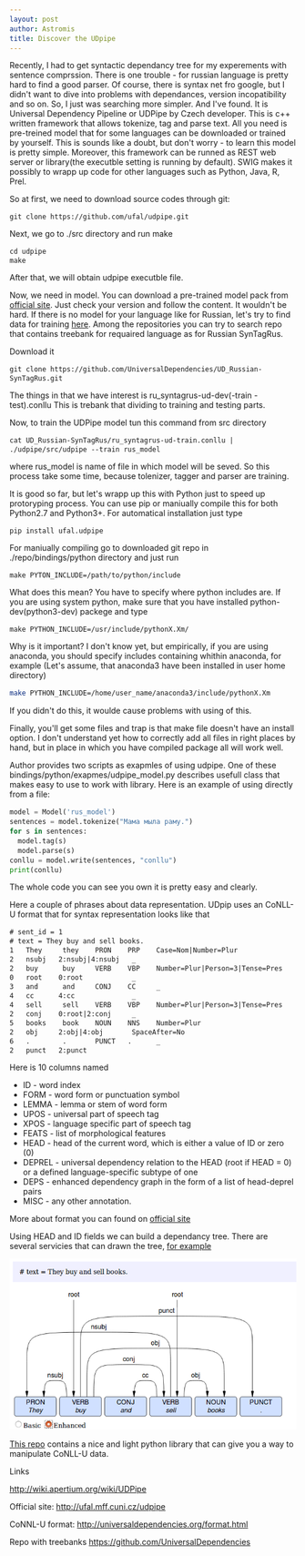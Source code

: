 ```yaml
--- 
layout: post 
author: Astromis 
title: Discover the UDpipe
--- 
```

Recently, I had to get syntactic dependancy tree for my experements with sentence comprssion. There is one trouble - for russian language is pretty hard to find a good parser. Of course, there is syntax net fro google, but I didn't want to dive into problems with dependances, version incopatibility and so on. So, I just was searching more simpler. And I've found. It is Universal Dependency Pipeline or UDPipe by Czech developer. This is c++ written framework that allows tokenize, tag and parse text. All you need is pre-treined model that for some languages can be downloaded or trained by yourself. This is sounds like a doubt, but don't worry - to learn this model is pretty simple. Moreover, this framework can be runned as REST web server or library(the executble setting is running by default). SWIG makes it possibly to wrapp up code for other languages such as Python, Java, R, Prel.

So at first, we need to download source codes through git:
```
git clone https://github.com/ufal/udpipe.git
```
Next, we go to ./src directory and run make
```
cd udpipe
make
```
After that, we will obtain udpipe executble file.

Now, we need in model. You can download a pre-trained model pack from [official site]( http://ufal.mff.cuni.cz/udpipe/models). Just check your version and follow the content. It wouldn't be hard.
If there is no model for your language like for Russian, let's try to find data for training [here](https://github.com/UniversalDependencies). Among the repositories you can try to search repo that contains treebank for requaired language as for Russian SynTagRus.

Download it
```
git clone https://github.com/UniversalDependencies/UD_Russian-SynTagRus.git
```
The things in that we have interest is ru_syntagrus-ud-dev(-train -test).conllu This is trebank that dividing to training and testing parts.

Now, to train the UDPipe model tun this command from src directory
```
cat UD_Russian-SynTagRus/ru_syntagrus-ud-train.conllu | ./udpipe/src/udpipe --train rus_model
```
where rus_model is name of file in which model will be seved. So this process take some time, because tolenizer, tagger and parser are training.

It is good so far, but let's wrapp up this with Python just to speed up protoryping process. You can use pip or maniually compile this for both Python2.7 and Python3+. 
For automatical installation just type
```
pip install ufal.udpipe
```
For maniually compiling go to downloaded git repo in ./repo/bindings/python directory and just run
```
make PYTON_INCLUDE=/path/to/python/include
```
What does this mean? You have to specify where python includes are. If you are using system python, make sure that you have installed python-dev(python3-dev) packege and type
```
make PYTHON_INCLUDE=/usr/include/pythonX.Xm/
```
Why is it important? I don't know yet, but empirically, if you are using anaconda, you should specify includes containing whithin anaconda, for example (Let's assume, that anaconda3 have been installed in user home directory)
```bash
make PYTHON_INCLUDE=/home/user_name/anaconda3/include/pythonX.Xm
```
If you didn't do this, it woulde cause problems with using of this.

Finally, you'll get some files and trap is that make file doesn't have an install option. I don't understand yet how to correctly add all files in right places by hand, but in place in which you have compiled package all will work well.

Author provides two scripts as exapmles of using udpipe. One of these bindings/python/exapmes/udpipe_model.py describes usefull class that makes easy to use to work with library. Here is an example of using directly from a file:

```python 
model = Model('rus_model')
sentences = model.tokenize("Мама мыла раму.")
for s in sentences:
  model.tag(s)
  model.parse(s)
conllu = model.write(sentences, "conllu")
print(conllu)
```

The whole code you can see you own it is pretty easy and clearly.

Here a couple of phrases about data representation. UDpip uses an CoNLL-U format that for syntax representation looks like that
```
# sent_id = 1
# text = They buy and sell books.
1   They     they    PRON    PRP    Case=Nom|Number=Plur               2   nsubj   2:nsubj|4:nsubj   _
2   buy      buy     VERB    VBP    Number=Plur|Person=3|Tense=Pres    0   root    0:root            _
3   and      and     CONJ    CC     _                                  4   cc      4:cc              _
4   sell     sell    VERB    VBP    Number=Plur|Person=3|Tense=Pres    2   conj    0:root|2:conj     _
5   books    book    NOUN    NNS    Number=Plur                        2   obj     2:obj|4:obj       SpaceAfter=No
6   .        .       PUNCT   .      _                                  2   punct   2:punct  
```
Here is 10 columns named 
* ID - word index
* FORM - word form or punctuation symbol
* LEMMA - lemma or stem of word form
* UPOS - universal part of speech tag
* XPOS - language specific part of speech tag
* FEATS - list of morphological features
* HEAD - head of the current word, which is either a value of ID or zero (0)
* DEPREL - universal dependency relation to the HEAD (root if HEAD = 0) or a defined language-specific subtype of one
* DEPS - enhanced dependency graph in the form of a list of head-deprel pairs
* MISC - any other annotation.

More about format you can found on [official site](http://universaldependencies.org/format.html)

Using HEAD and ID fields we can build a dependancy tree. There are several servicies that can drawn the tree, [for example](http://www.let.rug.nl/kleiweg/conllu/)

![Here is a screenshot of the tree](/assets/images/syntax_tree_example.png "Example of tree visualisation")

[This repo](https://github.com/EmilStenstrom/conllu) contains a nice and light python library that can give you a way to manipulate CoNLL-U data.

Links

http://wiki.apertium.org/wiki/UDPipe

Official site:
http://ufal.mff.cuni.cz/udpipe

CoNNL-U format:
http://universaldependencies.org/format.html

Repo with treebanks
https://github.com/UniversalDependencies
